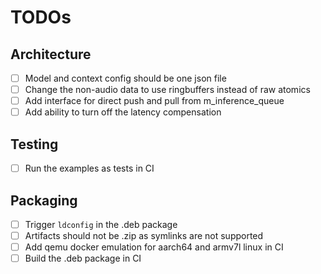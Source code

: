 # TODOs

## Architecture

- [ ] Model and context config should be one json file
- [ ] Change the non-audio data to use ringbuffers instead of raw atomics
- [ ] Add interface for direct push and pull from m_inference_queue
- [ ] Add ability to turn off the latency compensation

## Testing

- [ ] Run the examples as tests in CI

## Packaging

- [ ] Trigger `ldconfig` in the .deb package
- [ ] Artifacts should not be .zip as symlinks are not supported
- [ ] Add qemu docker emulation for aarch64 and armv7l linux in CI
- [ ] Build the .deb package in CI